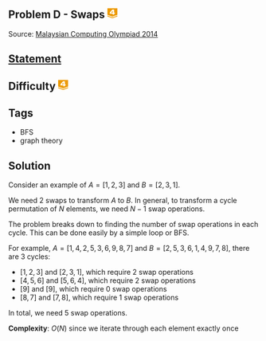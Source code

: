 ## Problem D - Swaps <img src="https://github.com/AresGod96/Ares-Competitive-Programming/raw/master/boj-icon/gold4.svg" alt="Gold 4" width="20" height="20">
Source: [Malaysian Computing Olympiad 2014](https://ioimalaysia.org/competition/mco/2014/)

## [Statement](https://www.acmicpc.net/problem/13214)

## Difficulty <img src="https://github.com/AresGod96/Ares-Competitive-Programming/raw/master/boj-icon/gold4.svg" alt="Gold 4" width="20" height="20">

## Tags
- BFS
- graph theory

## Solution
Consider an example of $A = [1, 2, 3]$ and $B = [2, 3, 1]$.

We need $2$ swaps to transform $A$ to $B$. In general, to transform a cycle permutation of $N$ elements, we need $N - 1$ swap operations.

The problem breaks down to finding the number of swap operations in each cycle. This can be done easily by a simple loop or BFS.

For example, $A = [1, 4, 2, 5, 3, 6, 9, 8, 7]$ and $B = [2, 5, 3, 6, 1, 4, 9, 7, 8]$, there are $3$ cycles:
- $[1, 2, 3]$ and $[2, 3, 1]$, which require 2 swap operations
- $[4, 5, 6]$ and $[5, 6, 4]$, which require 2 swap operations
- $[9]$ and $[9]$, which require 0 swap operations
- $[8, 7]$ and $[7, 8]$, which require 1 swap operations

In total, we need 5 swap operations.


**Complexity**: $O(N)$ since we iterate through each element exactly once